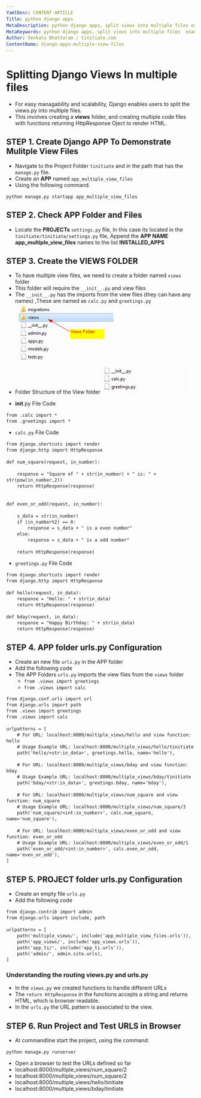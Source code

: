 ```yaml
---
YamlDesc: CONTENT-ARTICLE
Title: python django apps
MetaDescription: python django apps, split views into multiple files example code, tutorials
MetaKeywords: python django apps, split views into multiple files  example code, tutorials
Author: Venkata Bhattaram / tinitiate.com
ContentName: django-apps-multiple-view-files
---
```


# Splitting Django Views In multiple files
* For easy managability and scalability, Django enables users to split the 
  views.py into multiple files.
* This involves creating a **views** folder, and creating multiple code files 
  with functions returning HttpResponse Oject to render HTML.


## STEP 1. Create Django APP To Demonstrate Mulitple View Files
* Navigate to the Project Folder `tinitiate` and in the path that has the 
  `manage.py` file.
* Create an **APP** named `app_multiple_view_files`
* Using the following command.
```
python manage.py startapp app_multiple_view_files
```
>

## STEP 2. Check APP Folder and Files
* Locate the **PROJECTs** `settings.py` file, In this case its located in the 
  `tinitiate/tinitiate/settings.py` file, Append the **APP NAME app_multiple_view_files**
  names to the list **INSTALLED_APPS**
>

## STEP 3. Create the VIEWS FOLDER
* To have mulitple view files, we need to create a folder named `views` folder
* This folder will require the `__init__.py` and view files
* The `__init__.py` has the imports from the view files (they can have any names)
  ,These are named as `calc.py` and `greetings.py`
![python django app multiple view files](python-django-app-multiple-view-files.png "python django app multiple view files")
* Folder Structure of the View folder
![python django app view folder](python-django-app-view-folder.png "python django app view folder")
>
>
* __init__.py File Code
```
from .calc import *
from .greetings import *
```
>
* `calc.py` File Code
```
from django.shortcuts import render
from django.http import HttpResponse

def num_square(request, in_number):

    response = "Square of " + str(in_number) + " is: " + str(pow(in_number,2))
    return HttpResponse(response)


def even_or_odd(request, in_number):

    s_data = str(in_number)
    if (in_number%2) == 0:
        response = s_data + " is a even number"
    else:
        response = s_data + " is a odd number"

    return HttpResponse(response)
```
>
* `greetings.py` File Code
```
from django.shortcuts import render
from django.http import HttpResponse

def hello(request, in_data):
    response = "Hello: " + str(in_data)
    return HttpResponse(response)

def bday(request, in_data):
    response = "Happy Birthday: " + str(in_data)
    return HttpResponse(response)
```
>

## STEP 4. APP folder urls.py Configuration
* Create an new file `urls.py` in the APP folder
* Add the following code
* The APP Folders `urls.py` imports the view files from the `views` folder
  * `from .views import greetings`
  * `from .views import calc`
```
from django.conf.urls import url
from django.urls import path
from .views import greetings
from .views import calc

urlpatterns = [
    # For URL: localhost:8000/multiple_views/hello and view function: hello
    # Usage Example URL: localhost:8000/multiple_views/hello/tinitiate
    path('hello/<str:in_data>', greetings.hello, name='hello'),

    # For URL: localhost:8000/multiple_views/bday and view function: bday
    # Usage Example URL: localhost:8000/multiple_views/bday/tinitiate
    path('bday/<str:in_data>', greetings.bday, name='bday'),
    
    # For URL: localhost:8000/multiple_views/num_square and view function: num_square
    # Usage Example URL: localhost:8000/multiple_views/num_square/3
    path('num_square/<int:in_number>', calc.num_square, name='num_square'),

    # For URL: localhost:8000/multiple_views/even_or_odd and view function: even_or_odd
    # Usage Example URL: localhost:8000/multiple_views/even_or_odd/1
    path('even_or_odd/<int:in_number>', calc.even_or_odd, name='even_or_odd'),
]
```
>

## STEP 5. PROJECT folder urls.py Configuration
* Create an empty file `urls.py`
* Add the following code
```
from django.contrib import admin
from django.urls import include, path

urlpatterns = [
    path('multiple_views/', include('app_multiple_view_files.urls')),
    path('app_views/', include('app_views.urls')),
    path('app_ti/', include('app_ti.urls')),
    path('admin/', admin.site.urls),
]
```

### Understanding the routing views.py and urls.py
* In the `views.py` we created functions to handle different URLs
* The `return HttpResponse` in the functions accepts a string and returns 
  HTML, which is browser readable.
* In the `urls.py` the URL pattern is associated to the view.<function-name>
>

## STEP 6. Run Project and Test URLS in Browser
* At commandline start the project, using the command:
```
python manage.py runserver
```
* Open a browser to test the URLs defined so far
 * localhost:8000/multiple_views/num_square/2
 * localhost:8000/multiple_views/num_square/2
 * localhost:8000/multiple_views/hello/tinitiate
 * localhost:8000/multiple_views/bday/tinitiate
